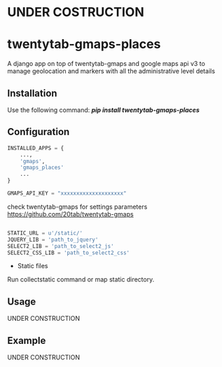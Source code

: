 UNDER COSTRUCTION
=================


twentytab-gmaps-places
=====================

A django app on top of twentytab-gmaps and google maps api v3 to manage geolocation and markers with all the administrative level details

## Installation

Use the following command: <b><i>pip install twentytab-gmaps-places</i></b>

## Configuration

```py
INSTALLED_APPS = {
    ...,
    'gmaps',
    'gmaps_places'
    ...
}

GMAPS_API_KEY = "xxxxxxxxxxxxxxxxxxxx"

```

check twentytab-gmaps for settings parameters
https://github.com/20tab/twentytab-gmaps

```py

STATIC_URL = u'/static/'
JQUERY_LIB = 'path_to_jquery'
SELECT2_LIB = 'path_to_select2_js'
SELECT2_CSS_LIB = 'path_to_select2_css'

```


- Static files

Run collectstatic command or map static directory.

## Usage

UNDER CONSTRUCTION

## Example

UNDER CONSTRUCTION
